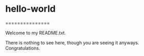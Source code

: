 # hello-world
===============

Welcome to my README.txt.

There is nothing to see here, though you are seeing it anyways. Congratulations.


